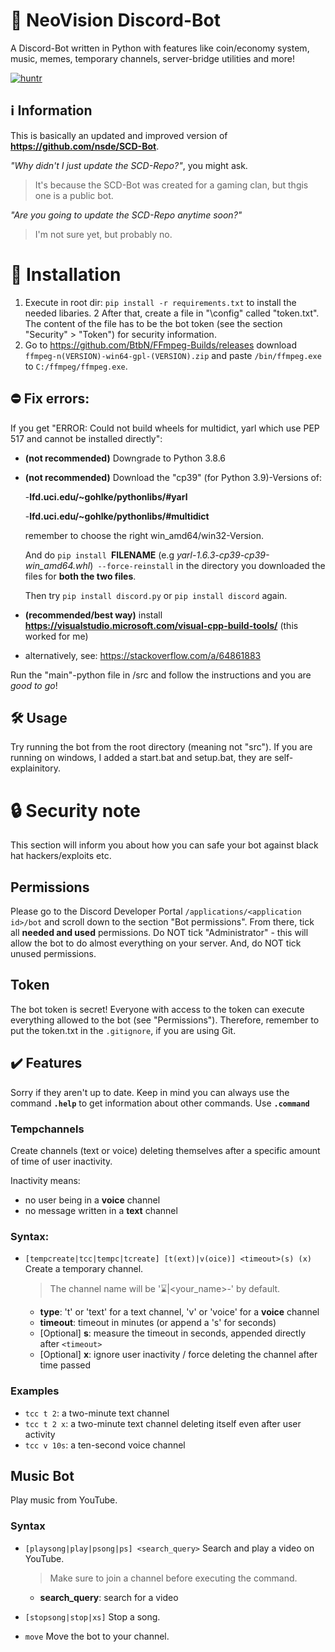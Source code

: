 # 🤖 NeoVision Discord-Bot
A Discord-Bot written in Python with features like coin/economy system, music, memes, temporary channels, server-bridge utilities and more!

[![huntr](https://cdn.huntr.dev/huntr_security_badge.svg)](https://huntr.dev)

## ℹ️ Information
This is basically an updated and improved version of **https://github.com/nsde/SCD-Bot**.

*"Why didn't I just update the SCD-Repo?"*, you might ask.
> It's because the SCD-Bot was created for a gaming clan, but thgis one is a public bot.

*"Are you going to update the SCD-Repo anytime soon?"*

> I'm not sure yet, but probably no.

# 🔨 Installation
1. Execute in root dir: `pip install -r requirements.txt` to install the needed libaries.
2  After that, create a file in "\config" called "token.txt". The content of the file has to be the bot token (see the section "Security" > "Token") for security information.
3. Go to https://github.com/BtbN/FFmpeg-Builds/releases download `ffmpeg-n(VERSION)-win64-gpl-(VERSION).zip` and paste `/bin/ffmpeg.exe` to `C:/ffmpeg/ffmpeg.exe`.

## ⛔ Fix errors:
If you get "ERROR: Could not build wheels for multidict, yarl which use PEP 517 and cannot be installed directly":
- __(not recommended)__ Downgrade to Python 3.8.6 
- __(not recommended)__ Download the "cp39" (for Python 3.9)-Versions of:

    -**lfd.uci.edu/~gohlke/pythonlibs/#yarl**

    -**lfd.uci.edu/~gohlke/pythonlibs/#multidict**

    remember to choose the right win_amd64/win32-Version.

    And do `pip install `**FILENAME** (e.g *yarl-1.6.3-cp39-cp39-win_amd64.whl*)` --force-reinstall` in the directory you downloaded the files for **both the two files**. 

    Then try `pip install discord.py` or `pip install discord` again.

- __(recommended/best way)__ install **https://visualstudio.microsoft.com/visual-cpp-build-tools/** (this worked for me)

- alternatively, see: https://stackoverflow.com/a/64861883

Run the "main"-python file in /src and follow the instructions and you are *good to go*!

## 🛠️ Usage
Try running the bot from the root directory (meaning not "src"). If you are running on windows, I added a start.bat and setup.bat, they are self-explainitory.

# 🔒 Security note
This section will inform you about how you can safe your bot against black hat hackers/exploits etc.

## Permissions
Please go to the Discord Developer Portal `/applications/<application id>/bot` and scroll down to the section "Bot permissions". From there, tick all **needed and used** permissions. Do NOT tick "Administrator" - this will allow the bot to do almost everything on your server. And, do NOT tick unused permissions.

## Token
The bot token is secret! Everyone with access to the token can execute everything allowed to the bot (see "Permissions"). Therefore, remember to put the token.txt in the `.gitignore`, if you are using Git.

## ✔️ Features
Sorry if they aren't up to date. Keep in mind you can always use the command **`.help`** to get information about other commands. Use **`.command`**

### Tempchannels
Create channels (text or voice) deleting themselves after a specific amount of time of user inactivity.

Inactivity means:
- no user being in a **voice** channel
- no message written in a **text** channel

### Syntax:
- `[tempcreate|tcc|tempc|tcreate] [t(ext)|v(oice)] <timeout>(s) (x)`
  Create a temporary channel. 
  > The channel name will be '⌛|<your_name>-<timeout>' by default.
  
  
  - **type**: 't' or 'text' for a text channel, 'v' or 'voice' for a **voice** channel
  - **timeout**: timeout in minutes (or append a 's' for seconds)
  - [Optional] **s**: measure the timeout in seconds, appended directly after `<timeout>`
  - [Optional] **x**: ignore user inactivity / force deleting the channel after time passed

### Examples
- `tcc t 2`: a two-minute text channel
- `tcc t 2 x`: a two-minute text channel deleting itself even after user activity  
- `tcc v 10s`: a ten-second voice channel 


## Music Bot
Play music from YouTube.

### Syntax
- `[playsong|play|psong|ps] <search_query>`
  Search and play a video on YouTube.
  > Make sure to join a channel before executing the command.
  
  
  - **search_query**: search for a video

- `[stopsong|stop|xs]`
  Stop a song.

- `move`
  Move the bot to your channel.
